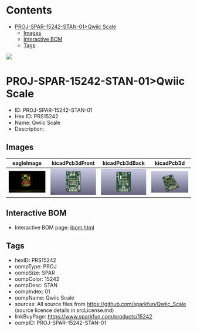 



Contents
========

* [PROJ-SPAR-15242-STAN-01>Qwiic Scale](#proj-spar-15242-stan-01qwiic-scale)
	* [Images](#images)
	* [Interactive BOM](#interactive-bom)
	* [Tags](#tags)
  
![][im]
# PROJ-SPAR-15242-STAN-01>Qwiic Scale

- ID: PROJ-SPAR-15242-STAN-01
- Hex ID: PRS15242
- Name: Qwiic Scale
- Description: 

## Images
  
  

|eagleImage|kicadPcb3dFront|kicadPcb3dBack|kicadPcb3d|
| :---: | :---: | :---: | :---: |
|[![eagleImage](eagleImage_140.png)](eagleImage_.png)|[![kicadPcb3dFront](kicadPcb3dFront_140.png)](kicadPcb3dFront_.png)|[![kicadPcb3dBack](kicadPcb3dBack_140.png)](kicadPcb3dBack_.png)|[![kicadPcb3d](kicadPcb3d_140.png)](kicadPcb3d_.png)|

## Interactive BOM

- Interactive BOM page: [ibom.html](kicad/bom/ibom.html)

## Tags

- hexID: PRS15242
- oompType: PROJ
- oompSize: SPAR
- oompColor: 15242
- oompDesc: STAN
- oompIndex: 01
- oompName: Qwiic Scale
- sources: All source files from https://github.com/sparkfun/Qwiic_Scale (source licence details in srcLicense.md)
- linkBuyPage: https://www.sparkfun.com/products/15242
- oompID: PROJ-SPAR-15242-STAN-01



[im]: kicadPcb3d_450.png
